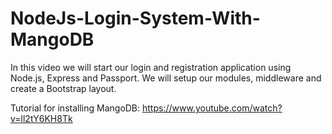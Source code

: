 # NodeJs-Login-System-With-MangoDB

In this video we will start our login and registration application using Node.js, Express and Passport. We will setup our modules, middleware and create a Bootstrap layout.

Tutorial for installing MangoDB: https://www.youtube.com/watch?v=ll2tY6KH8Tk